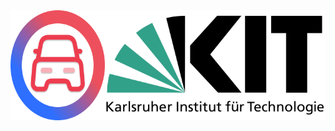 <div style="display: flex; gap: 0; padding: 0; margin: 0;">
  <img src="logos/SBAid_logo.svg" style="width: 30%; height: auto;" />
  <img src="logos/Logo_KIT.svg" style="width: 70%; height: auto;" />
</div>
